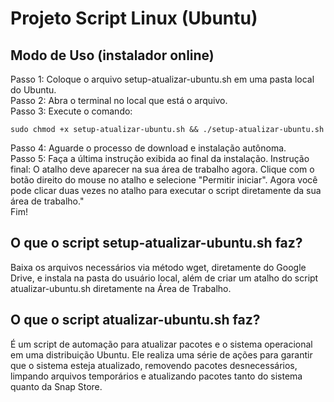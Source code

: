 # Projeto Script Linux (Ubuntu)

## Modo de Uso (instalador online)

Passo 1: Coloque o arquivo setup-atualizar-ubuntu.sh em uma pasta local do Ubuntu.  
Passo 2: Abra o terminal no local que está o arquivo.  
Passo 3: Execute o comando:  

    sudo chmod +x setup-atualizar-ubuntu.sh && ./setup-atualizar-ubuntu.sh
  
Passo 4: Aguarde o processo de download e instalação autônoma.  
Passo 5: Faça a última instrução exibida ao final da instalação. Instrução final: O atalho deve aparecer na sua área de trabalho agora. Clique com o botão direito do mouse no atalho e selecione "Permitir iniciar". Agora você pode clicar duas vezes no atalho para executar o script diretamente da sua área de trabalho."  
Fim!

## O que o script setup-atualizar-ubuntu.sh faz?

Baixa os arquivos necessários via método wget, diretamente do Google Drive, e instala na pasta do usuário local, além de criar um atalho do script atualizar-ubuntu.sh diretamente na Área de Trabalho.

## O que o script atualizar-ubuntu.sh faz?

É um script de automação para atualizar pacotes e o sistema operacional em uma distribuição Ubuntu. Ele realiza uma série de ações para garantir que o sistema esteja atualizado, removendo pacotes desnecessários, limpando arquivos temporários e atualizando pacotes tanto do sistema quanto da Snap Store.  

